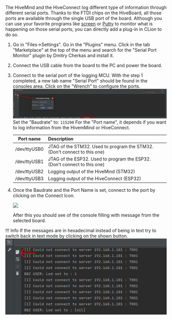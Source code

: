  The HiveMind and the HiveConnect log different type of information through different serial ports. Thanks to the FTDI chips on the HiveBoard, all those ports are available through the single USB port of the board.  Although you can use your favorite programs like [screen](https://www.cyberciti.biz/hardware/5-linux-unix-commands-for-connecting-to-the-serial-console) or [Putty](https://www.putty.org/) to monitor what is happening on those serial ports, you can directly add a plug-in in CLion to do so.

1. Go in "Files->Settings". Go in the "Plugins" menu. Click in the tab "Marketplace" at the top of the menu and search for the "Serial Port Monitor" plugin by Dmitry Cherkas and install it.

2. Connect the USB cable from the board to the PC and power the board.

3. Connect to the serial port of the logging MCU. With the step 1 completed, a new tab name "Serial Port" should be found in the consoles area. Click on the "Wrench" to configure the ports.![](../img/serial_configure.png)
   Set the "Baudrate" to: `115200`
   For the "Port name", it depends if you want to log information from the HivemMind or HiveConnect. 

   |  Port name   | Description                                                  |
   | :----------: | ------------------------------------------------------------ |
   | /dev/ttyUSB0 | JTAG of the STM32. Used to program the STM32. (Don't connect to this one) |
   | /dev/ttyUSB1 | JTAG of the ESP32. Used to program the ESP32. (Don't connect to this one) |
   | /dev/ttyUSB2 | Logging output of the HiveMind (STM32)                       |
   | /dev/ttyUSB3 | Logging output of the HiveConnect (ESP32)                    |

4. Once the Baudrate and the Port Name is set, connect to the port by clicking on the Connect Icon. 

   <img style="display:block; margin:auto" src="/home/etienne/git/SwarmUS-doc/docs/sections/reference/img/serial_connect.png">

   After this you should see of the console filling with message from the selected board.



!!! Info
	If the messages are in hexadecimal instead of being in text try to switch back in text mode by clicking on the shown button. ![serial_hex](../img/serial_hex.png)

